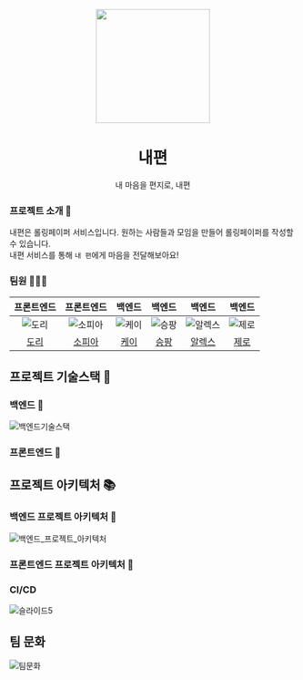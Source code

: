 <p align="middle" >
  <img width="200px;" src="https://user-images.githubusercontent.com/57438644/192427863-7a67acc7-722c-4618-892a-86c6431bba04.png"/>
</p>
<h1 align="middle">내편</h1>
<p align="middle">내 마음을 편지로, 내편</p>

### 프로젝트 소개 💌
내편은 롤링페이퍼 서비스입니다. 원하는 사람들과 모임을 만들어 롤링페이퍼를 작성할 수 있습니다.   
내편 서비스를 통해 `내 편`에게 마음을 전달해보아요!


### 팀원 👩‍👦‍👦

|프론트엔드|프론트엔드|백엔드|백엔드|백엔드|백엔드|
|:-:|:-:|:-:|:-:|:-:|:-:|
|![도리](https://user-images.githubusercontent.com/57438644/194012074-b174c57c-73a1-4987-ba7f-c43e9275bbe2.png?size=100)|![소피아](https://user-images.githubusercontent.com/57438644/194012003-85309c16-a8b9-4cb8-9f29-ea6c41b5dac8.png?size=100)|![케이](https://user-images.githubusercontent.com/57438644/194011499-0d1445fc-6ad8-473b-aec1-55b47ad3bf57.png?size=100)|![승팡](https://user-images.githubusercontent.com/57438644/194011899-3c2ad161-d79e-4d30-b480-b7855ebeeb2c.png?size=100)|![알렉스](https://user-images.githubusercontent.com/57438644/194011294-6a49501a-3cac-4973-8b12-22edb6c3619f.png?size=100)|![제로](https://user-images.githubusercontent.com/57438644/194011739-accc3a55-4d93-435f-aa4c-94db4933ca2f.png?size=100)|
|[도리](https://github.com/prefer2)|[소피아](https://github.com/soyi47)|[케이](https://github.com/kth990303)|[승팡](https://github.com/seungpang)|[알렉스](https://github.com/yxxnghwan)|[제로](https://github.com/asebn1)|


## 프로젝트 기술스택 🏰

### 백엔드 🏫

![백엔드기술스택](https://user-images.githubusercontent.com/57438644/194008987-08fe38f0-7ab6-423a-83d0-dc575c9aaa4f.JPG)

### 프론트엔드 🏡


## 프로젝트 아키텍처 📚

### 백엔드 프로젝트 아키텍처 📙
![백엔드_프로젝트_아키텍처](https://user-images.githubusercontent.com/57438644/194009329-48f0d8a1-66e3-4624-98be-b6ff44ae04f9.JPG)

### 프론트엔드 프로젝트 아키텍처 📘

### CI/CD
![슬라이드5](https://user-images.githubusercontent.com/57438644/194009306-18b6b7be-9ed1-439f-8109-45f94eef9888.JPG)


## 팀 문화
![팀문화](https://user-images.githubusercontent.com/57438644/194008156-205b797c-8592-41d2-924c-c6472f549dde.JPG)
